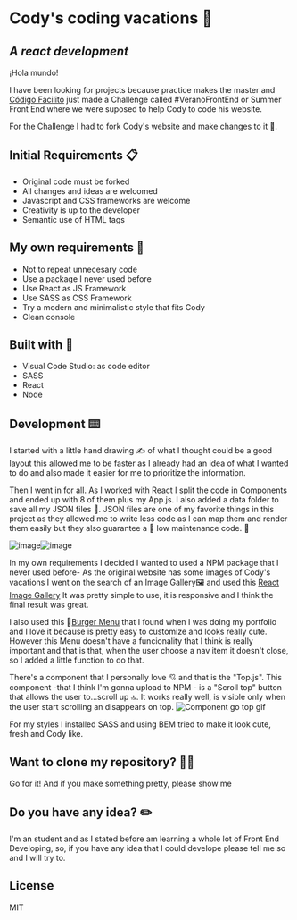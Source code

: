 # Cody's coding vacations 🐊
## _A react development_

¡Hola mundo!

I have been looking for projects because practice makes the master and [Código Facilito](https://codigofacilito.com/usuarios/mis_cursos) just made a Challenge called  #VeranoFrontEnd or Summer Front End where we were suposed to help Cody to code his website.

For the Challenge I had to fork Cody's website and make changes to it 🐊.

## Initial Requirements 📋

- Original code must be forked
- All changes and ideas are welcomed
- Javascript and CSS frameworks are welcome
- Creativity is  up to the developer
- Semantic use of HTML tags

## My own requirements 🌟

- Not to repeat unnecesary code
- Use a package I never  used before
- Use React as JS Framework
- Use SASS as CSS Framework
- Try a modern and minimalistic style that fits Cody
- Clean console

## Built with 🔨
- Visual Code Studio: as code editor
- SASS
- React
- Node

## Development ⌨️

I started with a little hand drawing ✍️ of what  I thought could be a good layout this allowed me to be faster  as I already had an idea of what I wanted to do and also made it easier for me to prioritize the information.

Then I went  in for all. As I worked with React I split the code in Components and ended up with 8 of them plus my App.js. I also added a data folder to save all my JSON files 📂. JSON files are one of my favorite things in this project as they allowed me to write less code as I can map them and render them easily but they also guarantee a 🚧 low maintenance code. 🚧

![image](https://user-images.githubusercontent.com/81619759/128156381-f30c4bec-4035-4f10-8e20-83b460c0f8d0.png)![image](https://user-images.githubusercontent.com/81619759/128156434-e83e2a77-4c9a-4583-85b1-ac9ec070a02c.png)

In my own requirements I decided I wanted  to used  a NPM package that  I  never used before- As the original website has some images of Cody's vacations I went on the search of an Image Gallery🖼️ and used this [React Image Gallery](https://www.npmjs.com/package/react-image-gallery) It was pretty simple  to use, it is responsive and I think the final result was great.

I also used this 🍔[Burger Menu](https://www.npmjs.com/package/react-burger-menu) that I found when I was doing my portfolio and I love it because is pretty easy to customize and looks really cute. However this Menu doesn't have a funcionality that I think is really important and that is that, when the user choose a nav item it doesn't close, so I added a  little function to do that.

There's a component that I personally love 💘 and that is the "Top.js". This component -that I think I'm gonna upload to NPM - is a "Scroll top" button that allows the user to...scroll up 🔝. It works really well, is visible only when the user start scrolling an disappears on top. 
![Component go top gif](https://user-images.githubusercontent.com/81619759/128014253-a4d5a79c-0fc0-4d31-b0fc-ea4dd7a128e5.gif)

For my styles I installed SASS and using BEM tried to make it look cute, fresh and Cody like.

## Want to clone my repository? 🐑🐑

Go for it! And if you make something pretty, please show me

## Do you have any idea? ✏️

I'm an student and as I stated before am learning a whole lot of Front End Developing, so, if  you have any idea that I could develope please tell me so and I will try to.

## License

MIT

